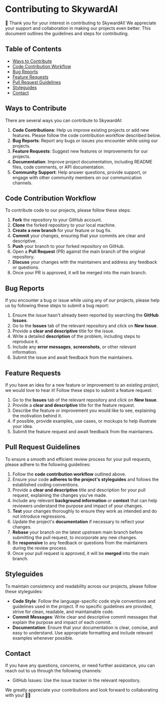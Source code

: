 # Contributing to SkywardAI

🎉 Thank you for your interest in contributing to SkywardAI! We appreciate your support and collaboration in making our projects even better. This document outlines the guidelines and steps for contributing.

## Table of Contents

- [Ways to Contribute](#ways-to-contribute)
- [Code Contribution Workflow](#code-contribution-workflow)
- [Bug Reports](#bug-reports)
- [Feature Requests](#feature-requests)
- [Pull Request Guidelines](#pull-request-guidelines)
- [Styleguides](#styleguides)
- [Contact](#contact)

## Ways to Contribute

There are several ways you can contribute to SkywardAI:

1. **Code Contributions**: Help us improve existing projects or add new features. Please follow the code contribution workflow described below.
2. **Bug Reports**: Report any bugs or issues you encounter while using our projects.
3. **Feature Requests**: Suggest new features or improvements for our projects.
4. **Documentation**: Improve project documentation, including README files, code comments, or API documentation.
5. **Community Support**: Help answer questions, provide support, or engage with other community members on our communication channels.

## Code Contribution Workflow

To contribute code to our projects, please follow these steps:

1. **Fork** the repository to your GitHub account.
2. **Clone** the forked repository to your local machine.
3. **Create a new branch** for your feature or bug fix.
4. **Commit** your changes, ensuring that your commits are clear and descriptive.
5. **Push** your branch to your forked repository on GitHub.
6. Open a **Pull Request** (PR) against the main branch of the original repository.
7. **Discuss** your changes with the maintainers and address any feedback or questions.
8. Once your PR is approved, it will be merged into the main branch.

## Bug Reports

If you encounter a bug or issue while using any of our projects, please help us by following these steps to submit a bug report:

1. Ensure the issue hasn't already been reported by searching the **GitHub Issues**.
2. Go to the **Issues** tab of the relevant repository and click on **New Issue**.
3. Provide a **clear and descriptive** title for the issue.
4. Write a detailed **description** of the problem, including steps to reproduce it.
5. Include any **error messages**, **screenshots**, or other relevant information.
6. Submit the issue and await feedback from the maintainers.

## Feature Requests

If you have an idea for a new feature or improvement to an existing project, we would love to hear it! Follow these steps to submit a feature request:

1. Go to the **Issues** tab of the relevant repository and click on **New Issue**.
2. Provide a **clear and descriptive** title for the feature request.
3. Describe the feature or improvement you would like to see, explaining the motivation behind it.
4. If possible, provide examples, use cases, or mockups to help illustrate your idea.
5. Submit the feature request and await feedback from the maintainers.

## Pull Request Guidelines

To ensure a smooth and efficient review process for your pull requests, please adhere to the following guidelines:

1. Follow the **code contribution workflow** outlined above.
2. Ensure your code **adheres to the project's styleguides** and follows the established coding conventions.
3. Provide a **clear and descriptive** title and description for your pull request, explaining the changes you've made.
4. Include any relevant **background information** or **context** that can help reviewers understand the purpose and impact of your changes.
5. **Test** your changes thoroughly to ensure they work as intended and do not introduce regressions.
6. Update the project's **documentation** if necessary to reflect your changes.
7. **Rebase** your branch on the latest upstream main branch before submitting the pull request, to incorporate any new changes.
8. Be **responsive** to any feedback or questions from the maintainers during the review process.
9. Once your pull request is approved, it will be **merged** into the main branch.

## Styleguides

To maintain consistency and readability across our projects, please follow these styleguides:

- **Code Style**: Follow the language-specific code style conventions and guidelines used in the project. If no specific guidelines are provided, strive for clean, readable, and maintainable code.
- **Commit Messages**: Write clear and descriptive commit messages that explain the purpose and impact of each commit.
- **Documentation**: Ensure that your documentation is clear, concise, and easy to understand. Use appropriate formatting and include relevant examples whenever possible.

## Contact

If you have any questions, concerns, or need further assistance, you can reach out to us through the following channels:

- GitHub Issues: Use the issue tracker in the relevant repository.
<!-- - Email: []() -->
<!-- - Discord: Join our community Discord server for real-time discussions and support. -->

We greatly appreciate your contributions and look forward to collaborating with you! 🙌🎉
```
